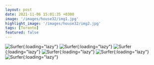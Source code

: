 ```yaml
---
layout: post
date: 2021-11-06 15:01:35 +0300
image: '/images/house32/img1.jpg'
highlight_image: '/images/house32/img2.jpg'
tags: [Toronto]
featured: false
---
```


![Surfer]({{site.baseurl}}/images/house32/img3.jpg){:loading="lazy"}
![Surfer]({{site.baseurl}}/images/house32/img4.jpg){:loading="lazy"}
![Surfer]({{site.baseurl}}/images/house32/img5.jpg){:loading="lazy"}
![Surfer]({{site.baseurl}}/images/house32/img6.jpg){:loading="lazy"}
![Surfer]({{site.baseurl}}/images/house32/img7.jpg){:loading="lazy"}
![Surfer]({{site.baseurl}}/images/house32/img8.jpg){:loading="lazy"} 